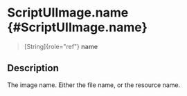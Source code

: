 ScriptUIImage.name {#ScriptUIImage.name}
==================

> [String]{role="ref"} **name**

Description
-----------

The image name. Either the file name, or the resource name.
